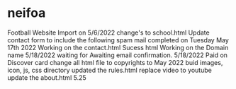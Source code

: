 # neifoa
Football Website
Import on 5/6/2022
change's to school.html
Update contact form to include the following
spam mail completed on Tuesday May 17th 2022
Working on the contact.html Sucess html
Working on the Domain name 5/18/2022
waiting for Awaiting email confirmation. 5/18/2022
Paid on Discover card
change all html file to copyrights to May 2022
buid images, icon, js, css directory
updated the rules.html replace video to youtube 
update the about.html 5.25











